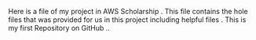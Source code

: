 Here is a file of my project in AWS Scholarship .
This file contains the hole files that was provided for us in this project including helpful files . 
This is my first Repository on GitHub ..
